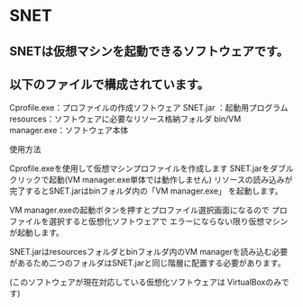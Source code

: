 # SNET 

## SNETは仮想マシンを起動できるソフトウェアです。
以下のファイルで構成されています。
------
Cprofile.exe：プロファイルの作成ソフトウェア
SNET.jar ：起動用プログラム
resources：ソフトウェアに必要なリソース格納フォルダ
bin/VM manager.exe：ソフトウェア本体

使用方法 

Cprofile.exeを使用して仮想マシンプロファイルを作成します
SNET.jarをダブルクリックで起動(VM manager.exe単体では動作しません)
リソースの読み込みが完了するとSNET.jarはbinフォルダ内の「VM manager.exe」
を起動します。

VM manager.exeの起動ボタンを押すとプロファイル選択画面になるので
プロファイルを選択すると仮想化ソフトウェアで
エラーにならない限り仮想マシンが起動します。

SNET.jarはresourcesフォルダとbinフォルダ内のVM managerを読み込む必要
があるため二つのフォルダはSNET.jarと同じ階層に配置する必要があります。

(このソフトウェアが現在対応している仮想化ソフトウェアは
VirtualBoxのみです)

